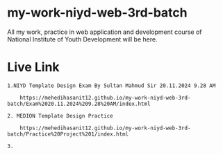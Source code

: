 # my-work-niyd-web-3rd-batch
All my work, practice in web application and development course of National Institute of Youth Development will be here.

# Live Link

    1.NIYD Template Design Exam By Sultan Mahmud Sir 20.11.2024 9.28 AM

        https://mehedihasanit12.github.io/my-work-niyd-web-3rd-batch/Exam%2020.11.2024%209.28%20AM/index.html

    2. MEDION Template Design Practice

        https://mehedihasanit12.github.io/my-work-niyd-web-3rd-batch/Practice%20Project%201/index.html

    3.